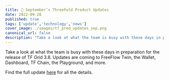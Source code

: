 ```yaml
---
title: 📣 September’s ThreeFold Product Updates
date: 2022-09-28
published: true
tags: ['update','technology','news']
cover_image: ./images/tf_prod_updates_sep.png
canonical_url: false
description: "Take a look at what the team is busy with these days in preparation for the release of TF Grid 3.8."
---
```


Take a look at what the team is busy with these days in preparation for the release of TF Grid 3.8. Updates are coming to FreeFlow Twin, the Wallet, Dashboard, TF Chain, the Playground, and more.

Find the full update [here](https://forum.threefold.io/t/threefold-product-updates-september-2022-tfgrid-v3-8-0-plan/3389) for all the details.
